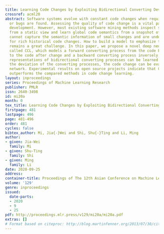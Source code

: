 ```yaml
---
title: Learning Code Changes by Exploiting Bidirectional Converting Deviation
crossref: acml20
abstract: Software systems evolve with constant code changes when requirements change
  or bugs are found. Assessing the quality of code change is a vital part of software
  development. However, most existing software mining methods inspect software data
  from a static view and learn global code semantics from a snapshot of code, which
  cannot capture the semantic information of small changes and are under{-}representation
  for rich historical code changes. How to build a model to emphasize the code change
  remains a great challenge. In this paper, we propose a novel deep neural network
  called CCL, which models a forward converting process from the code before change
  to the code after change and a backward converting process inversely, and the change
  representations of bidirectional converting processes can be learned. By exploiting
  the deviation of the converting processes, the code change can be evaluated by the
  network. Experimental results on open source projects indicate that CCL significantly
  outperforms the compared methods in code change learning.
layout: inproceedings
series: Proceedings of Machine Learning Research
publisher: PMLR
issn: 2640-3498
id: mi20a
month: 0
tex_title: Learning Code Changes by Exploiting Bidirectional Converting Deviation
firstpage: 481
lastpage: 496
page: 481-496
order: 481
cycles: false
bibtex_author: Mi, Jia{-}Wei and Shi, Shu{-}Ting and Li, Ming
author:
- given: Jia-Wei
  family: Mi
- given: Shu-Ting
  family: Shi
- given: Ming
  family: Li
date: 2020-09-25
address: 
container-title: Proceedings of The 12th Asian Conference on Machine Learning
volume: '129'
genre: inproceedings
issued:
  date-parts:
  - 2020
  - 9
  - 25
pdf: http://proceedings.mlr.press/v129/mi20a/mi20a.pdf
extras: []
# Format based on citeproc: http://blog.martinfenner.org/2013/07/30/citeproc-yaml-for-bibliographies/
---
```

